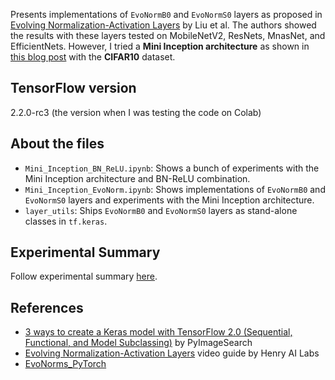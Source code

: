 Presents implementations of `EvoNormB0` and `EvoNormS0` layers as proposed in [Evolving Normalization-Activation Layers](https://arxiv.org/pdf/2004.02967.pdf) by Liu et al. The authors showed the results with these layers tested on MobileNetV2, ResNets, MnasNet, and EfficientNets. However, I tried a **Mini Inception architecture** as shown in [this blog post](https://www.pyimagesearch.com/2019/10/28/3-ways-to-create-a-keras-model-with-tensorflow-2-0-sequential-functional-and-model-subclassing/) with the **CIFAR10** dataset.

## TensorFlow version
2.2.0-rc3 (the version when I was testing the code on Colab)

## About the files
- `Mini_Inception_BN_ReLU.ipynb`: Shows a bunch of experiments with the Mini Inception architecture and BN-ReLU combination.
- `Mini_Inception_EvoNorm.ipynb`: Shows implementations of `EvoNormB0` and `EvoNormS0` layers and experiments with the Mini Inception architecture. 
- `layer_utils`: Ships `EvoNormB0` and `EvoNormS0` layers as stand-alone classes in `tf.keras`. 

## Experimental Summary
Follow experimental summary [here](https://app.wandb.ai/sayakpaul/evonorm-tf2/reports/EvoNorm-layers-in-TensorFlow-2--Vmlldzo4MzYzMQ).

## References
- [3 ways to create a Keras model with TensorFlow 2.0 (Sequential, Functional, and Model Subclassing)](https://www.pyimagesearch.com/2019/10/28/3-ways-to-create-a-keras-model-with-tensorflow-2-0-sequential-functional-and-model-subclassing/) by PyImageSearch
- [Evolving Normalization-Activation Layers](https://www.youtube.com/watch?v=RFn5eH5ZCVo) video guide by Henry AI Labs
- [EvoNorms_PyTorch](https://github.com/lonePatient/EvoNorms_PyTorch)
